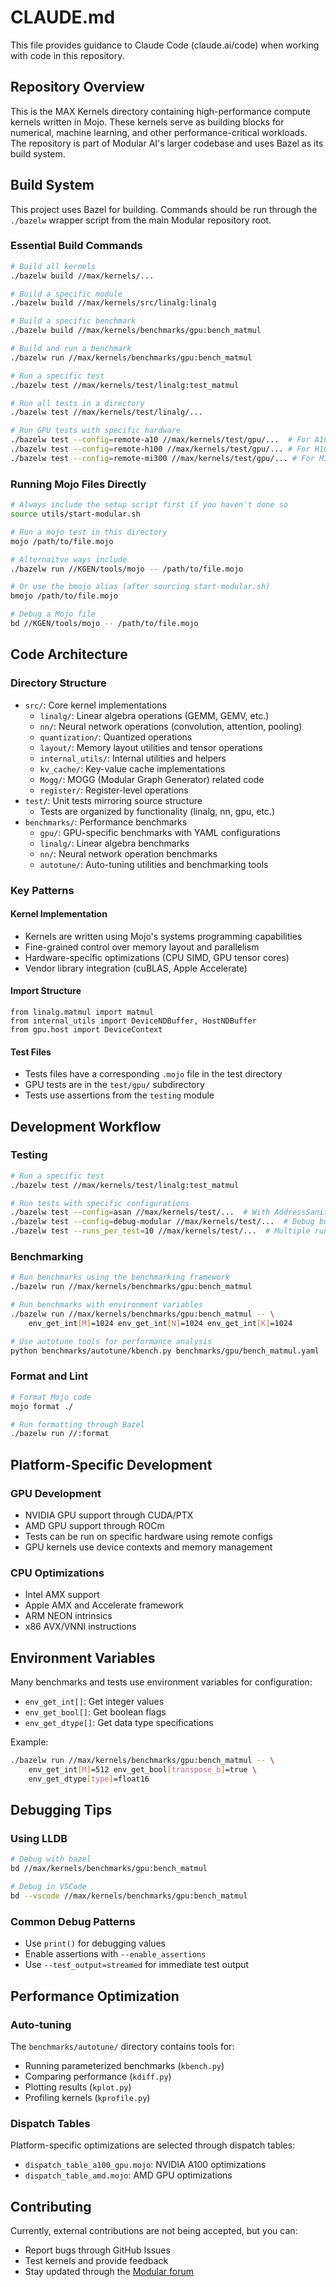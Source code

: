 # CLAUDE.md

This file provides guidance to Claude Code (claude.ai/code) when working with
code in this repository.

## Repository Overview

This is the MAX Kernels directory containing high-performance compute kernels
written in Mojo. These kernels serve as building blocks for numerical, machine
learning, and other performance-critical workloads. The repository is part of
Modular AI's larger codebase and uses Bazel as its build system.

## Build System

This project uses Bazel for building. Commands should be run through the
`./bazelw` wrapper script from the main Modular repository root.

### Essential Build Commands

```bash
# Build all kernels
./bazelw build //max/kernels/...

# Build a specific module
./bazelw build //max/kernels/src/linalg:linalg

# Build a specific benchmark
./bazelw build //max/kernels/benchmarks/gpu:bench_matmul

# Build and run a benchmark
./bazelw run //max/kernels/benchmarks/gpu:bench_matmul

# Run a specific test
./bazelw test //max/kernels/test/linalg:test_matmul

# Run all tests in a directory
./bazelw test //max/kernels/test/linalg/...

# Run GPU tests with specific hardware
./bazelw test --config=remote-a10 //max/kernels/test/gpu/...  # For A10 GPU
./bazelw test --config=remote-h100 //max/kernels/test/gpu/... # For H100 GPU
./bazelw test --config=remote-mi300 //max/kernels/test/gpu/... # For MI300 GPU
```

### Running Mojo Files Directly

```bash
# Always include the setup script first if you haven't done so
source utils/start-modular.sh

# Run a mojo test in this directory
mojo /path/to/file.mojo

# Alternaitve ways include
./bazelw run //KGEN/tools/mojo -- /path/to/file.mojo

# Or use the bmojo alias (after sourcing start-modular.sh)
bmojo /path/to/file.mojo

# Debug a Mojo file
bd //KGEN/tools/mojo -- /path/to/file.mojo
```

## Code Architecture

### Directory Structure

- `src/`: Core kernel implementations
  - `linalg/`: Linear algebra operations (GEMM, GEMV, etc.)
  - `nn/`: Neural network operations (convolution, attention, pooling)
  - `quantization/`: Quantized operations
  - `layout/`: Memory layout utilities and tensor operations
  - `internal_utils/`: Internal utilities and helpers
  - `kv_cache/`: Key-value cache implementations
  - `Mogg/`: MOGG (Modular Graph Generator) related code
  - `register/`: Register-level operations
- `test/`: Unit tests mirroring source structure
  - Tests are organized by functionality (linalg, nn, gpu, etc.)
- `benchmarks/`: Performance benchmarks
  - `gpu/`: GPU-specific benchmarks with YAML configurations
  - `linalg/`: Linear algebra benchmarks
  - `nn/`: Neural network operation benchmarks
  - `autotune/`: Auto-tuning utilities and benchmarking tools

### Key Patterns

#### Kernel Implementation

- Kernels are written using Mojo's systems programming capabilities
- Fine-grained control over memory layout and parallelism
- Hardware-specific optimizations (CPU SIMD, GPU tensor cores)
- Vendor library integration (cuBLAS, Apple Accelerate)

#### Import Structure

```mojo
from linalg.matmul import matmul
from internal_utils import DeviceNDBuffer, HostNDBuffer
from gpu.host import DeviceContext
```

#### Test Files

- Tests files have a corresponding `.mojo` file in the test directory
- GPU tests are in the `test/gpu/` subdirectory
- Tests use assertions from the `testing` module

## Development Workflow

### Testing

```bash
# Run a specific test
./bazelw test //max/kernels/test/linalg:test_matmul

# Run tests with specific configurations
./bazelw test --config=asan //max/kernels/test/...  # With AddressSanitizer
./bazelw test --config=debug-modular //max/kernels/test/...  # Debug build
./bazelw test --runs_per_test=10 //max/kernels/test/...  # Multiple runs
```

### Benchmarking

```bash
# Run benchmarks using the benchmarking framework
./bazelw run //max/kernels/benchmarks/gpu:bench_matmul

# Run benchmarks with environment variables
./bazelw run //max/kernels/benchmarks/gpu:bench_matmul -- \
    env_get_int[M]=1024 env_get_int[N]=1024 env_get_int[K]=1024

# Use autotune tools for performance analysis
python benchmarks/autotune/kbench.py benchmarks/gpu/bench_matmul.yaml
```

### Format and Lint

```bash
# Format Mojo code
mojo format ./

# Run formatting through Bazel
./bazelw run //:format
```

## Platform-Specific Development

### GPU Development

- NVIDIA GPU support through CUDA/PTX
- AMD GPU support through ROCm
- Tests can be run on specific hardware using remote configs
- GPU kernels use device contexts and memory management

### CPU Optimizations

- Intel AMX support
- Apple AMX and Accelerate framework
- ARM NEON intrinsics
- x86 AVX/VNNI instructions

## Environment Variables

Many benchmarks and tests use environment variables for configuration:

- `env_get_int[]`: Get integer values
- `env_get_bool[]`: Get boolean flags
- `env_get_dtype[]`: Get data type specifications

Example:

```bash
./bazelw run //max/kernels/benchmarks/gpu:bench_matmul -- \
    env_get_int[M]=512 env_get_bool[transpose_b]=true \
    env_get_dtype[type]=float16
```

## Debugging Tips

### Using LLDB

```bash
# Debug with bazel
bd //max/kernels/benchmarks/gpu:bench_matmul

# Debug in VSCode
bd --vscode //max/kernels/benchmarks/gpu:bench_matmul
```

### Common Debug Patterns

- Use `print()` for debugging values
- Enable assertions with `--enable_assertions`
- Use `--test_output=streamed` for immediate test output

## Performance Optimization

### Auto-tuning

The `benchmarks/autotune/` directory contains tools for:

- Running parameterized benchmarks (`kbench.py`)
- Comparing performance (`kdiff.py`)
- Plotting results (`kplot.py`)
- Profiling kernels (`kprofile.py`)

### Dispatch Tables

Platform-specific optimizations are selected through dispatch tables:

- `dispatch_table_a100_gpu.mojo`: NVIDIA A100 optimizations
- `dispatch_table_amd.mojo`: AMD GPU optimizations

## Contributing

Currently, external contributions are not being accepted, but you can:

- Report bugs through GitHub Issues
- Test kernels and provide feedback
- Stay updated through the [Modular forum](https://forum.modular.com/)
